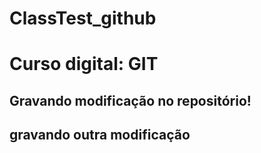 # ClassTest_github
# Curso digital: GIT 

## Gravando modificação no repositório! 

## gravando outra modificação
